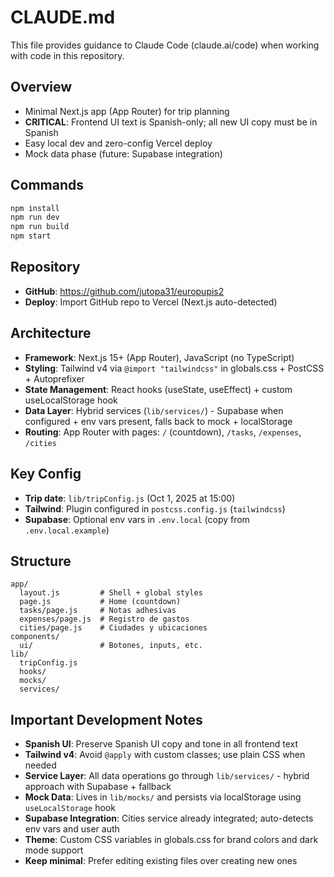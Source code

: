 # CLAUDE.md

This file provides guidance to Claude Code (claude.ai/code) when working with code in this repository.

## Overview

- Minimal Next.js app (App Router) for trip planning
- **CRITICAL**: Frontend UI text is Spanish-only; all new UI copy must be in Spanish
- Easy local dev and zero-config Vercel deploy
- Mock data phase (future: Supabase integration)

## Commands

```bash
npm install
npm run dev
npm run build
npm start
```

## Repository

- **GitHub**: https://github.com/jutopa31/europupis2
- **Deploy**: Import GitHub repo to Vercel (Next.js auto-detected)

## Architecture

- **Framework**: Next.js 15+ (App Router), JavaScript (no TypeScript)
- **Styling**: Tailwind v4 via `@import "tailwindcss"` in globals.css + PostCSS + Autoprefixer
- **State Management**: React hooks (useState, useEffect) + custom useLocalStorage hook
- **Data Layer**: Hybrid services (`lib/services/`) - Supabase when configured + env vars present, falls back to mock + localStorage
- **Routing**: App Router with pages: `/` (countdown), `/tasks`, `/expenses`, `/cities`

## Key Config

- **Trip date**: `lib/tripConfig.js` (Oct 1, 2025 at 15:00)
- **Tailwind**: Plugin configured in `postcss.config.js` (`tailwindcss`)
- **Supabase**: Optional env vars in `.env.local` (copy from `.env.local.example`)

## Structure

```
app/
  layout.js         # Shell + global styles
  page.js           # Home (countdown)
  tasks/page.js     # Notas adhesivas
  expenses/page.js  # Registro de gastos
  cities/page.js    # Ciudades y ubicaciones
components/
  ui/               # Botones, inputs, etc.
lib/
  tripConfig.js
  hooks/
  mocks/
  services/
```

## Important Development Notes

- **Spanish UI**: Preserve Spanish UI copy and tone in all frontend text
- **Tailwind v4**: Avoid `@apply` with custom classes; use plain CSS when needed
- **Service Layer**: All data operations go through `lib/services/` - hybrid approach with Supabase + fallback
- **Mock Data**: Lives in `lib/mocks/` and persists via localStorage using `useLocalStorage` hook
- **Supabase Integration**: Cities service already integrated; auto-detects env vars and user auth
- **Theme**: Custom CSS variables in globals.css for brand colors and dark mode support
- **Keep minimal**: Prefer editing existing files over creating new ones

